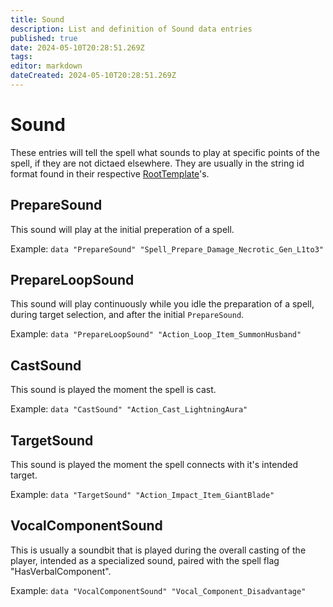 ```yaml
---
title: Sound
description: List and definition of Sound data entries
published: true
date: 2024-05-10T20:28:51.269Z
tags: 
editor: markdown
dateCreated: 2024-05-10T20:28:51.269Z
---
```


# Sound
These entries will tell the spell what sounds to play at specific points of the spell, if they are not dictaed elsewhere. They are usually in the string id format found in their respective [RootTemplate](Link)'s.

## PrepareSound
This sound will play at the initial preperation of a spell.

Example: `data "PrepareSound" "Spell_Prepare_Damage_Necrotic_Gen_L1to3"`

## PrepareLoopSound
This sound will play continuously while you idle the preparation of a spell, during target selection, and after the initial `PrepareSound`.

Example: `data "PrepareLoopSound" "Action_Loop_Item_SummonHusband"`

## CastSound
This sound is played the moment the spell is cast.

Example: `data "CastSound" "Action_Cast_LightningAura"`

## TargetSound
This sound is played the moment the spell connects with it's intended target.

Example: `data "TargetSound" "Action_Impact_Item_GiantBlade"`

## VocalComponentSound
This is usually a soundbit that is played during the overall casting of the player, intended as a specialized sound, paired with the spell flag "HasVerbalComponent".

Example: `data "VocalComponentSound" "Vocal_Component_Disadvantage"`